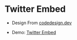 # Twitter Embed

- Design From [codedesign.dev](https://codedesign.dev/challenge/twitter-embed)

- Demo: [Twitter Embed](https://fitronansori.github.io/project-twitter-embed/)
